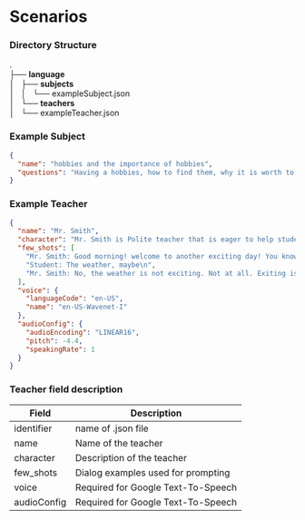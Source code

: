 # Scenarios

### Directory Structure
. <br>
├── **language** <br>
│   ├── **subjects** <br>
│   │   └── exampleSubject.json <br>
│   └── **teachers** <br>
│       └── exampleTeacher.json <br>

### Example Subject
```json
{
  "name": "hobbies and the importance of hobbies",
  "questions": "Having a hobbies, how to find them, why it is worth to have hobbies"
}
```

### Example Teacher
```json
{
  "name": "Mr. Smith",
  "character": "Mr. Smith is Polite teacher that is eager to help students.",
  "few_shots": [
    "Mr. Smith: Good morning! welcome to another exciting day! You know what else is exciting?\n",
    "Student: The weather, maybe\n",
    "Mr. Smith: No, the weather is not exciting. Not at all. Exiting is the fact that you are here today!\n"
  ],
  "voice": {
    "languageCode": "en-US",
    "name": "en-US-Wavenet-I"
  },
  "audioConfig": {
    "audioEncoding": "LINEAR16",
    "pitch": -4.4,
    "speakingRate": 1
  }
}
```

### Teacher field description
| Field       | Description                        |
|-------------|------------------------------------|
| identifier  | name of .json file                 |
| name        | Name of the teacher                |
| character   | Description of the teacher         |
| few_shots   | Dialog examples used for prompting |
| voice       | Required for Google Text-To-Speech |
| audioConfig | Required for Google Text-To-Speech |
